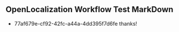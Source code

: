 ## OpenLocalization Workflow Test MarkDown
* 77af679e-cf92-42fc-a44a-4dd395f7d6fe thanks!

<!--HONumber=Jul16_HO3-->



